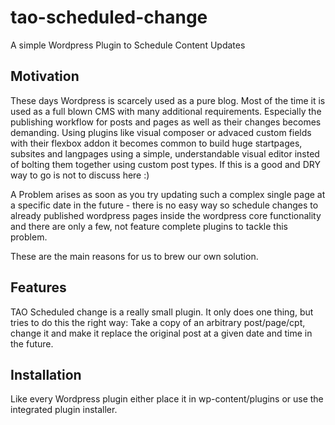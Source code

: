 tao-scheduled-change
====================

A simple Wordpress Plugin to Schedule Content Updates

Motivation
----------

These days Wordpress is scarcely used as a pure blog. Most of the time it is used as a full blown CMS with many additional requirements. Especially the publishing workflow for posts and pages as well as their changes becomes demanding. Using plugins like visual composer or advaced custom fields with their flexbox addon it becomes common to build huge startpages, subsites and langpages using a simple, understandable visual editor insted of bolting them together using custom post types.
If this is a good and DRY way to go is not to discuss here :) 

A Problem arises as soon as you try updating such a complex single page at a specific date in the future - there is no easy way so schedule changes to already published wordpress pages inside the wordpress core functionality and there are only a few, not feature complete plugins to tackle this problem.

These are the main reasons for us to brew our own solution.

Features
--------

TAO Scheduled change is a really small plugin. It only does one thing, but tries to do this the right way: Take a copy of an arbitrary post/page/cpt, change it and make it replace the original post at a given date and time in the future.

Installation 
------------

Like every Wordpress plugin either place it in wp-content/plugins or use the integrated plugin installer.


